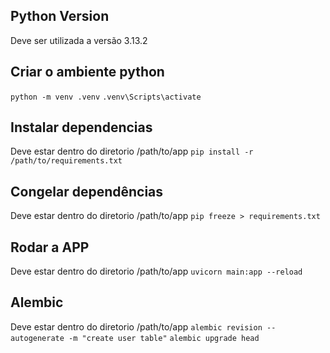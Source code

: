 ## Python Version

Deve ser utilizada a versão 3.13.2

## Criar o ambiente python

`python -m venv .venv`
`.venv\Scripts\activate`

## Instalar dependencias

Deve estar dentro do diretorio /path/to/app
`pip install -r /path/to/requirements.txt`

## Congelar dependências

Deve estar dentro do diretorio /path/to/app
`pip freeze > requirements.txt`

## Rodar a APP

Deve estar dentro do diretorio /path/to/app
`uvicorn main:app --reload`

## Alembic

Deve estar dentro do diretorio /path/to/app
`alembic revision --autogenerate -m "create user table"`
`alembic upgrade head`
